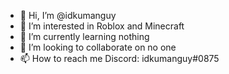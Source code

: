 - 👋 Hi, I’m @idkumanguy
- 👀 I’m interested in Roblox and Minecraft
- 🌱 I’m currently learning nothing
- 💞️ I’m looking to collaborate on no one
- 📫 How to reach me Discord: idkumanguy#0875

<!---
idkumanguy/idkumanguy is a ✨ special ✨ repository because its `README.md` (this file) appears on your GitHub profile.
You can click the Preview link to take a look at your changes.
--->
